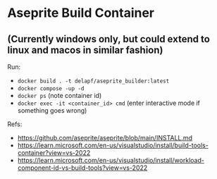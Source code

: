 # Aseprite Build Container
## (Currently windows only, but could extend to linux and macos in similar fashion)
Run:
- `docker build . -t delapf/aseprite_builder:latest`
- `docker compose -up -d`
- `docker ps` (note container id)
- `docker exec -it <container_id> cmd` (enter interactive mode if something goes wrong)

Refs:
- https://github.com/aseprite/aseprite/blob/main/INSTALL.md
- https://learn.microsoft.com/en-us/visualstudio/install/build-tools-container?view=vs-2022
- https://learn.microsoft.com/en-us/visualstudio/install/workload-component-id-vs-build-tools?view=vs-2022
